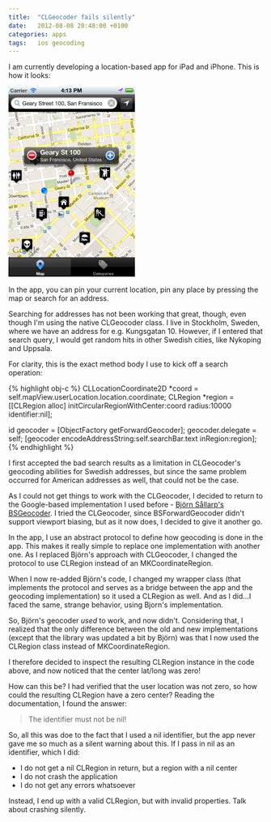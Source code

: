 ```yaml
---
title:  "CLGeocoder fails silently"
date: 	2012-08-08 20:48:00 +0100
categories: apps
tags: 	ios geocoding
---
```



I am currently developing a location-based app for iPad and iPhone. This is how
it looks:

<img src="/assets/img/blog/2012-08-08-app.png" width="250" alt="App Screenshot" />

In the app, you can pin your current location, pin any place by pressing the map
or search for an address.

Searching for addresses has not been working that great, though, even though I'm
using the native CLGeocoder class. I live in Stockholm, Sweden, where we have an
address for e.g. Kungsgatan 10. However, if I entered that search query, I would
get random hits in other Swedish cities, like Nykoping and Uppsala.

For clarity, this is the exact method body I use to kick off a search operation:

{% highlight obj-c %}
CLLocationCoordinate2D *coord = self.mapView.userLocation.location.coordinate;
CLRegion *region = [[CLRegion alloc] initCircularRegionWithCenter:coord
radius:10000
identifier:nil];

id<ForwardGeocoder> geocoder = [ObjectFactory getForwardGeocoder];
geocoder.delegate = self;
[geocoder encodeAddressString:self.searchBar.text inRegion:region];
{% endhighlight %}

I first accepted the bad search results as a limitation in CLGeocoder's geocoding
abilities for Swedish addresses, but since the same problem occurred for American
addresses as well, that could not be the case.

As I could not get things to work with the CLGeocoder, I decided to return to the
Google-based implementation I used before - [Björn Sållarp's BSGeocoder](https://github.com/bjornsallarp/BSForwardGeocoder).
I tried the CLGeocoder, since BSForwardGeocoder didn't support viewport biasing,
but as it now does, I decided to give it another go.

In the app, I use an abstract protocol to define how geocoding is done in the app.
This makes it really simple to replace one implementation with another one. As I
replaced Björn's approach with CLGeocoder, I changed the protocol to use CLRegion
instead of an MKCoordinateRegion.

When I now re-added Björn's code, I changed my wrapper class (that implements the
protocol and serves as a bridge between the app and the geocoding implementation)
so it used a CLRegion as well. And as I did...I faced the same, strange behavior,
using Bjorn's implementation.

So, Björn's geocoder *used* to work, and now didn't. Considering that, I realized
that the only difference between the old and new implementations (except that the
library was updated a bit by Björn) was that I now used the CLRegion class instead
of MKCoordinateRegion.

I therefore decided to inspect the resulting CLRegion instance in the code above,
and now noticed that the center lat/long was zero!

How can this be? I had verified that the user location was not zero, so how could
the resulting CLRegion have a zero center? Reading the documentation, I found the
answer:

> The identifier must not be nil!

So, all this was doe to the fact that I used a nil identifier, but the app never
gave me so much as a silent warning about this. If I pass in nil as an identifier,
which I did:

* I do not get a nil CLRegion in return, but a region with a nil center
* I do not crash the application
* I do not get any errors whatsoever

Instead, I end up with a valid CLRegion, but with invalid properties. Talk about
crashing silently.